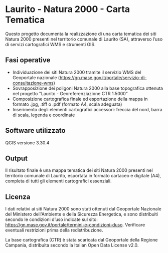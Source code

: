 # Laurito - Natura 2000 - Carta Tematica

Questo progetto documenta la realizzazione di una carta tematica dei siti Natura 2000 presenti nel territorio comunale di Laurito (SA), attraverso l’uso di servizi cartografici WMS e strumenti GIS.

## Fasi operative

- Individuazione dei siti Natura 2000 tramite il servizio WMS del Geoportale nazionale (https://gn.mase.gov.it/portale/servizio-di-consultazione-wms)
- Sovrapposizione dei poligoni Natura 2000 alla base topografica ottenuta nel progetto "Laurito - Georeferenziazione CTR 1:5000"
- Composizione cartografica finale ed esportazione della mappa in formato .jpg, .tiff o .pdf (formato A4, scala adeguata)
- Inserimento degli elementi cartografici accessori: freccia del nord, barra di scala, legenda e coordinate

## Software utilizzato

QGIS versione 3.30.4

## Output

Il risultato finale è una mappa tematica dei siti Natura 2000 presenti nel territorio comunale di Laurito, esportata in formato cartaceo e digitale (A4), completa di tutti gli elementi cartografici essenziali.

## Licenza

I dati relativi ai siti Natura 2000 sono stati ottenuti dal Geoportale Nazionale del Ministero dell'Ambiente e della Sicurezza Energetica, e sono distribuiti secondo le condizioni d’uso indicate sul sito: https://gn.mase.gov.it/portale/termini-e-condizioni-duso.
Verificare eventuali restrizioni prima della redistribuzione.

La base cartografica (CTR) è stata scaricata dal Geoportale della Regione Campania, distribuita secondo la Italian Open Data License v2.0.
